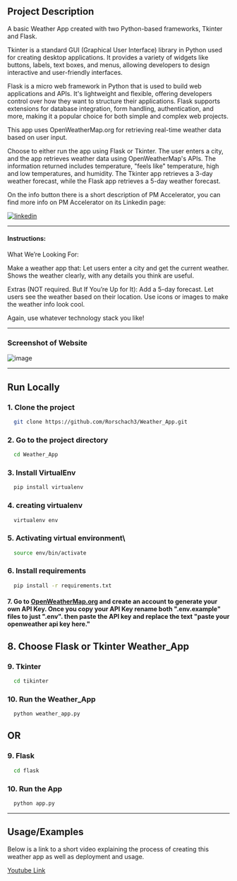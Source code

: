 
## Project Description

A basic Weather App created with two Python-based frameworks, Tkinter and Flask.

Tkinter is a standard GUI (Graphical User Interface) library in Python used for creating desktop applications. It provides a variety of widgets like buttons, labels, text boxes, and menus, allowing developers to design interactive and user-friendly interfaces.

Flask is a micro web framework in Python that is used to build web applications and APIs. It's lightweight and flexible, offering developers control over how they want to structure their applications. Flask supports extensions for database integration, form handling, authentication, and more, making it a popular choice for both simple and complex web projects.

This app uses OpenWeatherMap.org for retrieving real-time weather data based on user input.

Choose to either run the app using Flask or Tkinter. The user enters a city, and the app retrieves weather data using OpenWeatherMap's APIs. The information returned includes temperature, "feels like" temperature, high and low temperatures, and humidity. The Tkinter app retrieves a 3-day weather forecast, while the Flask app retrieves a 5-day weather forecast.

On the info button there is a short description of PM Accelerator, you can find more info on PM Accelerator on its Linkedin page:

[![linkedin](https://img.shields.io/badge/linkedin-0A66C2?style=for-the-badge&logo=linkedin&logoColor=white)](https://www.linkedin.com/school/productmanagerinterview/about/)
*********

#### Instructions: 

What We’re Looking For:

Make a weather app that:
Let users enter a city and get the current weather.
Shows the weather clearly, with any details you think are useful.

Extras (NOT required. But If You’re Up for It):
Add a 5-day forecast.
Let users see the weather based on their location.
Use icons or images to make the weather info look cool.

Again, use whatever technology stack you like!
*********
### Screenshot of Website

![image](https://github.com/user-attachments/assets/9677be95-dc22-4c8c-9890-745a7fa8d332)


*********
## Run Locally

### 1. Clone the project

```bash
  git clone https://github.com/Rorschach3/Weather_App.git
```

### 2. Go to the project directory

```bash
  cd Weather_App
```

### 3. Install VirtualEnv

```bash
  pip install virtualenv
```

### 4. creating virtualenv

```bash
  virtualenv env
```


### 5. Activating virtual environment\

``` bash
  source env/bin/activate 
```

### 6. Install requirements

```bash
  pip install -r requirements.txt
```

#### 7. Go to [OpenWeatherMap.org](https://openweathermap.org/api) and create an account to generate your own API Key. Once you copy your API Key rename both ".env.example" files to just ".env". then paste the API key and replace the text "paste your openweather api key here."

## 8. Choose Flask or Tkinter Weather_App

### 9. Tkinter

```bash
  cd tikinter
```

### 10. Run the Weather_App

```bash
  python weather_app.py
```

## OR

### 9. Flask

```bash
  cd flask
```

### 10. Run the App

```bash
  python app.py
```

*********

## Usage/Examples

Below is a link to a short video explaining the process of creating this weather app as well as deployment and usage.  

[Youtube Link](https://youtu.be/8jGxz7ASyd0)
